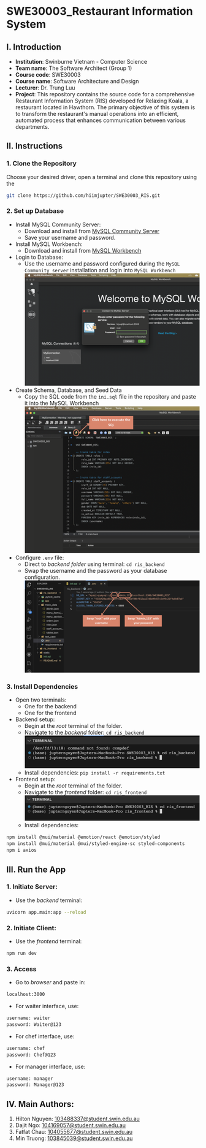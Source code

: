 # SWE30003_Restaurant Information System

## I. Introduction

- **Institution**: Swinburne Vietnam - Computer Science
- **Team name**: The Software Architect (Group 1)
- **Course code**: SWE30003
- **Course name**: Software Architecture and Design
- **Lecturer**: Dr. Trung Luu
- **Project**: This repository contains the source code for a comprehensive Restaurant Information System (RIS) developed for Relaxing Koala, a restaurant located in Hawthorn. The primary objective of this system is to transform the restaurant's manual operations into an efficient, automated process that enhances communication between various departments.

## II. Instructions

### 1. Clone the Repository

Choose your desired driver, open a terminal and clone this repository using the
```bash
git clone https://github.com/hiimjupter/SWE30003_RIS.git
```

### 2. Set up Database
- Install MySQL Community Server:
    - Download and install from [MySQL Community Server](https://dev.mysql.com/downloads/mysql/)
    - Save your username and password.
- Install MySQL Workbench:
    - Download and install from [MySQL Workbench](https://dev.mysql.com/downloads/workbench/)
- Login to Database:
    - Use the username and password configured during the `MySQL Community server` installation and login into `MySQL Workbench`
![Illustration](/static/login.png)
- Create Schema, Database, and Seed Data
    - Copy the SQL code from the `ini.sql` file in the repository and paste it into the MySQL Workbench
![Illustration](/static/ini.png)
- Configure `.env` file:
    - Direct to *backend folder* using terminal: `cd ris_backend`
    - Swap the username and the password as your database configuration.
![Illustration](/static/set_con.png)

### 3. Install Dependencies
- Open two terminals:
    - One for the backend
    - One for the frontend
- Backend setup:
    - Begin at the *root* terminal of the folder.
    - Navigate to the *backend* folder: `cd ris_backend`
![Illustration](/static/backend.png)
    - Install dependencies: `pip install -r requirements.txt`
- Frontend setup:
    - Begin at the *root* terminal of the folder.
    - Navigate to the *frontend* folder: `cd ris_frontend`
![Illustration](/static/frontend.png)
    - Install dependencies:
```bash
npm install @mui/material @emotion/react @emotion/styled
npm install @mui/material @mui/styled-engine-sc styled-components
npm i axios
```

## III. Run the App
### 1. Initiate Server:
- Use the *backend* terminal:
```bash
uvicorn app.main:app --reload
```
### 2. Initiate Client:
- Use the *frontend* terminal:
```bash
npm run dev
```
### 3. Access
- Go to *browser* and paste in:
```bash
localhost:3000
```
- For waiter interface, use:
```bash
username: waiter
password: Waiter@123
```
- For chef interface, use:
```bash
username: chef
password: Chef@123
```
- For manager interface, use:
```bash
username: manager
password: Manager@123
```

## IV. Main Authors:
1. Hilton Nguyen: 103488337@student.swin.edu.au
2. Dajit Ngo: 104169057@student.swin.edu.au
3. Fatfat Chau: 104055677@student.swin.edu.au
4. Min Truong: 103845039@student.swin.edu.au
